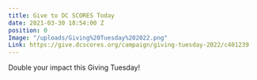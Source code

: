 ```yaml
---
title: Give to DC SCORES Today
date: 2021-03-30 18:54:00 Z
position: 0
Image: "/uploads/Giving%20Tuesday%202022.png"
Link: https://give.dcscores.org/campaign/giving-tuesday-2022/c401239
---
```


Double your impact this Giving Tuesday!